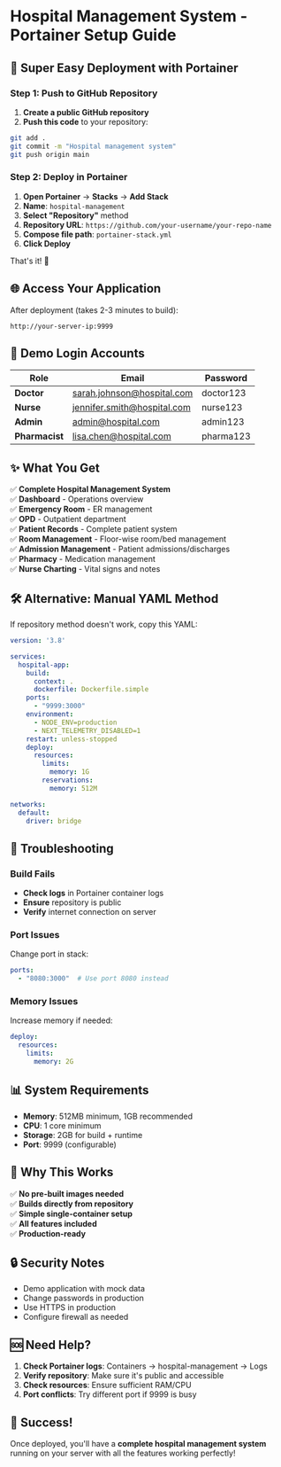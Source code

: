 # Hospital Management System - Portainer Setup Guide

## 🚀 Super Easy Deployment with Portainer

### Step 1: Push to GitHub Repository
1. **Create a public GitHub repository**
2. **Push this code** to your repository:
```bash
git add .
git commit -m "Hospital management system"
git push origin main
```

### Step 2: Deploy in Portainer
1. **Open Portainer** → **Stacks** → **Add Stack**
2. **Name**: `hospital-management`
3. **Select "Repository"** method
4. **Repository URL**: `https://github.com/your-username/your-repo-name`
5. **Compose file path**: `portainer-stack.yml`
6. **Click Deploy**

That's it! 🎉

## 🌐 Access Your Application

After deployment (takes 2-3 minutes to build):
```
http://your-server-ip:9999
```

## 🔑 Demo Login Accounts

| Role | Email | Password |
|------|-------|----------|
| **Doctor** | sarah.johnson@hospital.com | doctor123 |
| **Nurse** | jennifer.smith@hospital.com | nurse123 |
| **Admin** | admin@hospital.com | admin123 |
| **Pharmacist** | lisa.chen@hospital.com | pharma123 |

## ✨ What You Get

✅ **Complete Hospital Management System**  
✅ **Dashboard** - Operations overview  
✅ **Emergency Room** - ER management  
✅ **OPD** - Outpatient department  
✅ **Patient Records** - Complete patient system  
✅ **Room Management** - Floor-wise room/bed management  
✅ **Admission Management** - Patient admissions/discharges  
✅ **Pharmacy** - Medication management  
✅ **Nurse Charting** - Vital signs and notes  

## 🛠️ Alternative: Manual YAML Method

If repository method doesn't work, copy this YAML:

```yaml
version: '3.8'

services:
  hospital-app:
    build:
      context: .
      dockerfile: Dockerfile.simple
    ports:
      - "9999:3000"
    environment:
      - NODE_ENV=production
      - NEXT_TELEMETRY_DISABLED=1
    restart: unless-stopped
    deploy:
      resources:
        limits:
          memory: 1G
        reservations:
          memory: 512M

networks:
  default:
    driver: bridge
```

## 🔧 Troubleshooting

### Build Fails
- **Check logs** in Portainer container logs
- **Ensure** repository is public
- **Verify** internet connection on server

### Port Issues
Change port in stack:
```yaml
ports:
  - "8080:3000"  # Use port 8080 instead
```

### Memory Issues
Increase memory if needed:
```yaml
deploy:
  resources:
    limits:
      memory: 2G
```

## 📊 System Requirements

- **Memory**: 512MB minimum, 1GB recommended
- **CPU**: 1 core minimum
- **Storage**: 2GB for build + runtime
- **Port**: 9999 (configurable)

## 🎯 Why This Works

✅ **No pre-built images needed**  
✅ **Builds directly from repository**  
✅ **Simple single-container setup**  
✅ **All features included**  
✅ **Production-ready**  

## 🔒 Security Notes

- Demo application with mock data
- Change passwords in production
- Use HTTPS in production
- Configure firewall as needed

## 🆘 Need Help?

1. **Check Portainer logs**: Containers → hospital-management → Logs
2. **Verify repository**: Make sure it's public and accessible
3. **Check resources**: Ensure sufficient RAM/CPU
4. **Port conflicts**: Try different port if 9999 is busy

## 🎉 Success!

Once deployed, you'll have a **complete hospital management system** running on your server with all the features working perfectly!